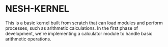 # NESH-KERNEL
This is a basic kernel built from scratch that can load modules and perform processes, such as arithmetic calculations. In the first phase of development, we're implementing a calculator module to handle basic arithmetic operations.
